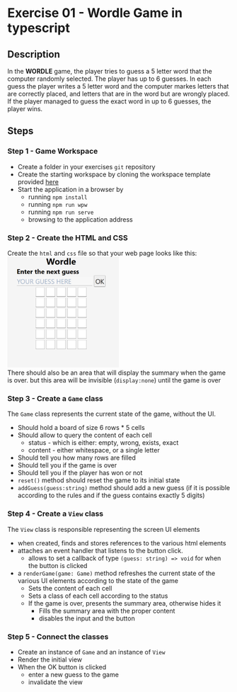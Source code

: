 # Exercise 01 - Wordle Game in typescript

## Description
In the **WORDLE** game, the player tries to guess a 5 letter word that the computer randomly selected. The player has up to 6 guesses. In each guess the player writes a 5 letter word and the computer markes letters that are correctly placed, and letters that are in the word but are wrongly placed. If the player managed to guess the exact word in up to 6 guesses, the player wins.

## Steps
### Step 1 - Game Workspace
- Create a folder in your exercises `git` repository
- Create the starting workspace by cloning the workspace template provided [here](../workspace%20template/)
- Start the application in a browser by
  - running `npm install`
  - running `npm run wpw`
  - running `npm run serve`
  - browsing to the application address

### Step 2 - Create the HTML and CSS
Create the `html` and `css` file so that your web page looks like this: <br>
<img src="images/ex0101.png" height="250"><br>
There should also be an area that will display the summary when the game is over. but this area will be invisible (`display:none`) until the game is over

### Step 3 - Create a `Game` class
The `Game` class represents the current state of the game, without the UI.
* Should hold a board of size 6 rows * 5 cells
* Should allow to query the content of each cell
  * status - which is either: empty, wrong, exists, exact
  * content - either whitespace, or a single letter
* Should tell you how many rows are filled 
* Should tell you if the game is over 
* Should tell you if the player has won or not
* `reset()` method should reset the game to its initial state
* `addGuess(guess:string)` method should add a new guess (if it is possible according to the rules and if the guess contains exactly 5 digits)

### Step 4 - Create a `View` class
The `View` class is responsible representing the screen UI elements
* when created, finds and stores references to the various html elements
* attaches an event handler that listens to the button click. 
  * allows to set a callback of type `(guess: string) => void` for when the button is clicked
* a `renderGame(game: Game)` method refreshes the current state of the various UI elements according to the state of the game
  * Sets the content of each cell
  * Sets a class of each cell according to the status
  * If the game is over, presents the summary area, otherwise hides it
    * Fills the summary area with the proper content
    * disables the input and the button

### Step 5 - Connect the classes
* Create an instance of `Game` and an instance of `View`
* Render the initial view
* When the OK button is clicked
  * enter a new guess to the game
  * invalidate the view






